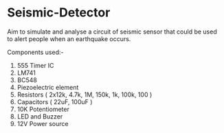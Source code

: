 # Seismic-Detector
Aim to simulate and analyse a circuit of seismic sensor that could be used to alert people when an earthquake occurs.

Components used:-
1) 555 Timer IC
2) LM741
3) BC548
4) Piezoelectric element
5) Resistors ( 2x12k, 4.7k, 1M, 150k, 1k, 100k, 100 )
6) Capacitors ( 22uF, 100uF )
7) 10K Potentiometer
8) LED and Buzzer
9) 12V Power source
